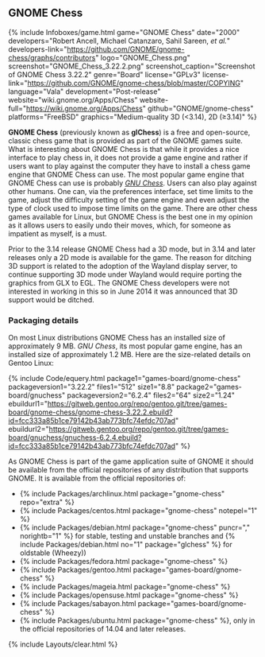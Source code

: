## GNOME Chess
{% include Infoboxes/game.html game="GNOME Chess" date="2000" developers="Robert Ancell, Michael Catanzaro, Sahil Sareen, <i>et al.</i>" developers-link="https://github.com/GNOME/gnome-chess/graphs/contributors" logo="GNOME_Chess.png" screenshot="GNOME_Chess_3.22.2.png" screenshot_caption="Screenshot of GNOME Chess 3.22.2" genre="Board" license="GPLv3" license-link="https://github.com/GNOME/gnome-chess/blob/master/COPYING" language="Vala" development="Post-release" website="wiki.gnome.org/Apps/Chess" website-full="https://wiki.gnome.org/Apps/Chess" github="GNOME/gnome-chess" platforms="FreeBSD" graphics="Medium-quality 3D (&lt;3.14), 2D (&geq;3.14)" %}

**GNOME Chess** (previously known as **glChess**) is a free and open-source, classic chess game that is provided as part of the GNOME games suite. What is interesting about GNOME Chess is that while it provides a nice interface to play chess in, it does not provide a game engine and rather if users want to play against the computer they have to install a chess game engine that GNOME Chess can use. The most popular game engine that GNOME Chess can use is probably [*GNU Chess*](https://www.gnu.org/software/chess/). Users can also play against other humans. One can, via the preferences interface, set time limits to the game, adjust the difficulty setting of the game engine and even adjust the type of clock used to impose time limits on the game. There are other chess games available for Linux, but GNOME Chess is the best one in my opinion as it allows users to easily undo their moves, which, for someone as impatient as myself, is a must. 

Prior to the 3.14 release GNOME Chess had a 3D mode, but in 3.14 and later releases only a 2D mode is available for the game. The reason for ditching 3D support is related to the adoption of the Wayland display server, to continue supporting 3D mode under Wayland would require porting the graphics from GLX to EGL. The GNOME Chess developers were not interested in working in this so in June 2014 it was announced that 3D support would be ditched. 

### Packaging details
On most Linux distributions GNOME Chess has an installed size of approximately 9 MB. *GNU Chess*, its most popular game engine, has an installed size of approximately 1.2 MB. Here are the size-related details on Gentoo Linux:

{% include Code/equery.html package1="games-board/gnome-chess" packageversion1="3.22.2" files1="512" size1="8.8" package2="games-board/gnuchess" packageversion2="6.2.4" files2="64" size2="1.24" ebuildurl1="https://gitweb.gentoo.org/repo/gentoo.git/tree/games-board/gnome-chess/gnome-chess-3.22.2.ebuild?id=fcc333a85b1ce79142b43ab773bfc74efdc707ad" ebuildurl2="https://gitweb.gentoo.org/repo/gentoo.git/tree/games-board/gnuchess/gnuchess-6.2.4.ebuild?id=fcc333a85b1ce79142b43ab773bfc74efdc707ad" %}

As GNOME Chess is part of the game application suite of GNOME it should be available from the official repositories of any distribution that supports GNOME. It is available from the official repositories of:

* {% include Packages/archlinux.html package="gnome-chess" repo="extra" %}
* {% include Packages/centos.html package="gnome-chess" notepel="1" %}
* {% include Packages/debian.html package="gnome-chess" puncr="," norightb="1" %} for stable, testing and unstable branches and {% include Packages/debian.html no="1" package="glchess" %} for oldstable (Wheezy))
* {% include Packages/fedora.html package="gnome-chess" %}
* {% include Packages/gentoo.html package="games-board/gnome-chess" %}
* {% include Packages/mageia.html package="gnome-chess" %}
* {% include Packages/opensuse.html package="gnome-chess" %}
* {% include Packages/sabayon.html package="games-board/gnome-chess" %}
* {% include Packages/ubuntu.html package="gnome-chess" %}, only in the official repositories of 14.04 and later releases.

{% include Layouts/clear.html %}
